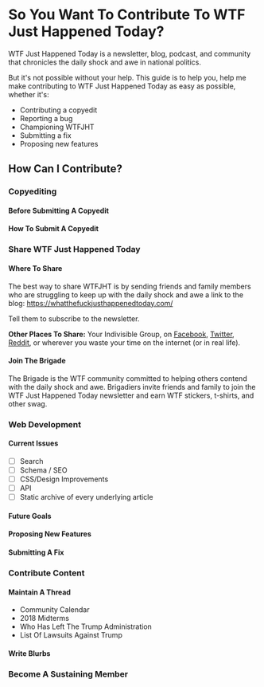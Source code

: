 # So You Want To Contribute To WTF Just Happened Today?
WTF Just Happened Today is a newsletter, blog, podcast, and community that chronicles the daily shock and awe in national politics.

But it's not possible without your help. This guide is to help you, help me make contributing to WTF Just Happened Today as easy as possible, whether it's:

- Contributing a copyedit
- Reporting a bug
- Championing WTFJHT
- Submitting a fix
- Proposing new features

## How Can I Contribute?

### Copyediting 

#### Before Submitting A Copyedit

#### How To Submit A Copyedit

### Share WTF Just Happened Today

#### Where To Share

The best way to share WTFJHT is by sending friends and family members who are struggling to keep up with the daily shock and awe a link to the blog: https://whatthefuckjusthappenedtoday.com/

Tell them to subscribe to the newsletter. 

**Other Places To Share:** Your Indivisible Group, on [Facebook](https://www.facebook.com/sharer/sharer.php?u=https://whatthefuckjusthappenedtoday.com/), [Twitter](https://twitter.com/intent/tweet?url=https://whatthefuckjusthappenedtoday.com/&via=WTFJHT&text=What%20the%20fuck%20just%20happened%20today%3F%20%0A%0A%E2%9A%A1%20Day%20546%3A%20An%20incredible%20offer.%20%0A%0A), [Reddit](https://www.reddit.com/submit?url=https://whatthefuckjusthappenedtoday.com/), or wherever you waste your time on the internet (or in real life). 

#### Join The Brigade

The Brigade is the WTF community committed to helping others contend with the daily shock and awe. Brigadiers invite friends and family to join the WTF Just Happened Today newsletter and earn WTF stickers, t-shirts, and other swag. 

### Web Development

#### Current Issues

- [ ] Search
- [ ] Schema / SEO
- [ ] CSS/Design Improvements
- [ ] API
- [ ] Static archive of every underlying article

#### Future Goals

#### Proposing New Features

#### Submitting A Fix

### Contribute Content

#### Maintain A Thread

- Community Calendar
- 2018 Midterms 
- Who Has Left The Trump Administration
- List Of Lawsuits Against Trump

#### Write Blurbs

### Become A Sustaining Member


